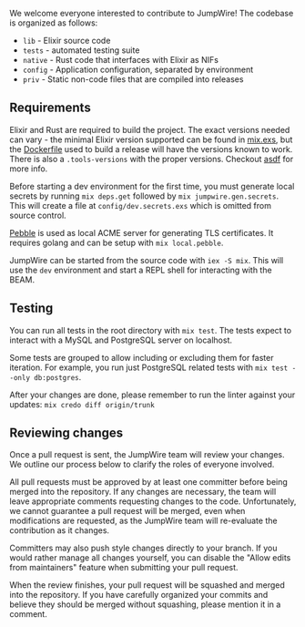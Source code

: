 We welcome everyone interested to contribute to JumpWire! The codebase is organized as follows:

- `lib` - Elixir source code
- `tests` - automated testing suite
- `native` - Rust code that interfaces with Elixir as NIFs
- `config` - Application configuration, separated by environment
- `priv` - Static non-code files that are compiled into releases

## Requirements

Elixir and Rust are required to build the project. The exact versions needed can vary - the minimal Elixir version supported can be found in [mix.exs](mix.exs), but the [Dockerfile](Dockerfile) used to build a release will have the versions known to work. There is also a `.tools-versions` with the proper versions. Checkout [asdf](https://asdf-vm.com/) for more info.

Before starting a dev environment for the first time, you must generate local secrets by running `mix deps.get` followed by `mix jumpwire.gen.secrets`. This will create a file at `config/dev.secrets.exs` which is omitted from source control.

[Pebble](https://github.com/letsencrypt/pebble/) is used as local ACME server for generating TLS certificates. It requires golang and can be setup with `mix local.pebble`.

JumpWire can be started from the source code with `iex -S mix`. This will use the `dev` environment and start a REPL shell for interacting with the BEAM.

## Testing

You can run all tests in the root directory with `mix test`. The tests expect to interact with a MySQL and PostgreSQL server on localhost.

Some tests are grouped to allow including or excluding them for faster iteration. For example, you run just PostgreSQL related tests with `mix test --only db:postgres`.

After your changes are done, please remember to run the linter against your updates: `mix credo diff origin/trunk`

## Reviewing changes

Once a pull request is sent, the JumpWire team will review your changes. We outline our process below to clarify the roles of everyone involved.

All pull requests must be approved by at least one committer before being merged into the repository. If any changes are necessary, the team will leave appropriate comments requesting changes to the code. Unfortunately, we cannot guarantee a pull request will be merged, even when modifications are requested, as the JumpWire team will re-evaluate the contribution as it changes.

Committers may also push style changes directly to your branch. If you would rather manage all changes yourself, you can disable the "Allow edits from maintainers" feature when submitting your pull request.

When the review finishes, your pull request will be squashed and merged into the repository. If you have carefully organized your commits and believe they should be merged without squashing, please mention it in a comment.
